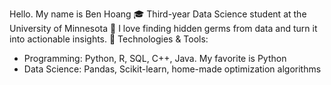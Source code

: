 Hello. My name is Ben Hoang
🎓 Third-year Data Science student at the University of Minnesota
🚀 I love finding hidden germs from data and turn it into actionable insights. 
🔨 Technologies & Tools:
  - Programming: Python, R, SQL, C++, Java. My favorite is Python
  - Data Science: Pandas, Scikit-learn, home-made optimization algorithms 
